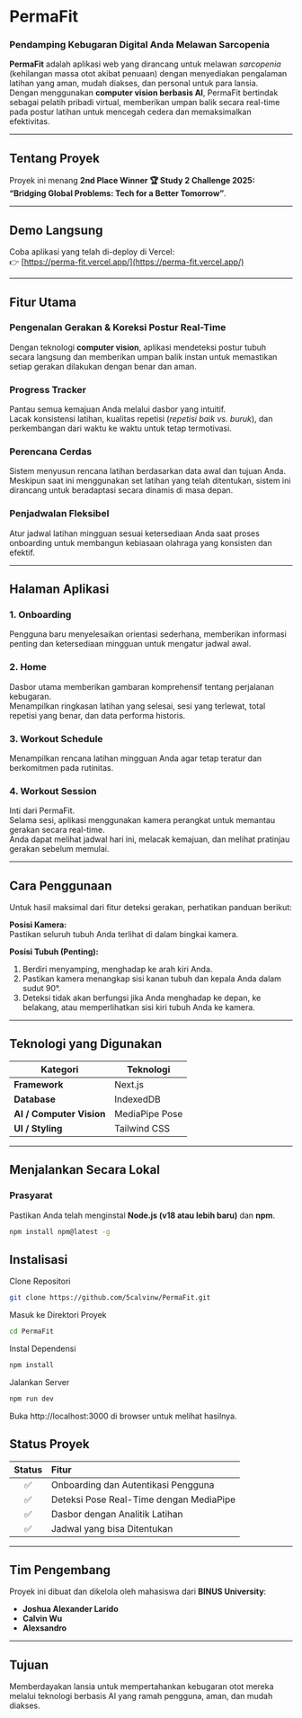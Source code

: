 # PermaFit  
### Pendamping Kebugaran Digital Anda Melawan Sarcopenia  

**PermaFit** adalah aplikasi web yang dirancang untuk melawan *sarcopenia* (kehilangan massa otot akibat penuaan) dengan menyediakan pengalaman latihan yang aman, mudah diakses, dan personal untuk para lansia.  
Dengan menggunakan **computer vision berbasis AI**, PermaFit bertindak sebagai pelatih pribadi virtual, memberikan umpan balik secara real-time pada postur latihan untuk mencegah cedera dan memaksimalkan efektivitas.

---

## Tentang Proyek  
Proyek ini menang **2nd Place Winner 🏆 Study 2 Challenge 2025: “Bridging Global Problems: Tech for a Better Tomorrow”**.



---

## Demo Langsung  
Coba aplikasi yang telah di-deploy di Vercel:  
👉 [https://perma-fit.vercel.app/](https://perma-fit.vercel.app/)

---

## Fitur Utama  

### Pengenalan Gerakan & Koreksi Postur Real-Time  
Dengan teknologi **computer vision**, aplikasi mendeteksi postur tubuh secara langsung dan memberikan umpan balik instan untuk memastikan setiap gerakan dilakukan dengan benar dan aman.

### Progress Tracker  
Pantau semua kemajuan Anda melalui dasbor yang intuitif.  
Lacak konsistensi latihan, kualitas repetisi (*repetisi baik vs. buruk*), dan perkembangan dari waktu ke waktu untuk tetap termotivasi.

### Perencana Cerdas  
Sistem menyusun rencana latihan berdasarkan data awal dan tujuan Anda.  
Meskipun saat ini menggunakan set latihan yang telah ditentukan, sistem ini dirancang untuk beradaptasi secara dinamis di masa depan.

### Penjadwalan Fleksibel  
Atur jadwal latihan mingguan sesuai ketersediaan Anda saat proses onboarding untuk membangun kebiasaan olahraga yang konsisten dan efektif.

---

## Halaman Aplikasi  

### 1. Onboarding  
Pengguna baru menyelesaikan orientasi sederhana, memberikan informasi penting dan ketersediaan mingguan untuk mengatur jadwal awal.

### 2. Home
Dasbor utama memberikan gambaran komprehensif tentang perjalanan kebugaran.  
Menampilkan ringkasan latihan yang selesai, sesi yang terlewat, total repetisi yang benar, dan data performa historis.

### 3. Workout Schedule
Menampilkan rencana latihan mingguan Anda agar tetap teratur dan berkomitmen pada rutinitas.

### 4. Workout Session
Inti dari PermaFit.  
Selama sesi, aplikasi menggunakan kamera perangkat untuk memantau gerakan secara real-time.  
Anda dapat melihat jadwal hari ini, melacak kemajuan, dan melihat pratinjau gerakan sebelum memulai.

---

## Cara Penggunaan  

Untuk hasil maksimal dari fitur deteksi gerakan, perhatikan panduan berikut:  

**Posisi Kamera:**  
Pastikan seluruh tubuh Anda terlihat di dalam bingkai kamera.  

**Posisi Tubuh (Penting):**  
1. Berdiri menyamping, menghadap ke arah kiri Anda.  
2. Pastikan kamera menangkap sisi kanan tubuh dan kepala Anda dalam sudut 90°.  
3. Deteksi tidak akan berfungsi jika Anda menghadap ke depan, ke belakang, atau memperlihatkan sisi kiri tubuh Anda ke kamera.  

---

## Teknologi yang Digunakan  

| Kategori | Teknologi |
|-----------|------------|
| **Framework** | Next.js |
| **Database** | IndexedDB |
| **AI / Computer Vision** | MediaPipe Pose |
| **UI / Styling** | Tailwind CSS |

---

## Menjalankan Secara Lokal  

### Prasyarat  
Pastikan Anda telah menginstal **Node.js (v18 atau lebih baru)** dan **npm**.
```bash
npm install npm@latest -g
```

## Instalisasi
Clone Repositori
```bash
git clone https://github.com/5calvinw/PermaFit.git
```
Masuk ke Direktori Proyek
```bash
cd PermaFit
```
Instal Dependensi
```bash
npm install
```
Jalankan Server
```bash
npm run dev
```
Buka http://localhost:3000 di browser untuk melihat hasilnya.

## Status Proyek  

| Status | Fitur |
|:------:|:------|
| ✅ | Onboarding dan Autentikasi Pengguna |
| ✅ | Deteksi Pose Real-Time dengan MediaPipe |
| ✅ | Dasbor dengan Analitik Latihan |
| ✅ | Jadwal yang bisa Ditentukan |
---

## Tim Pengembang  

Proyek ini dibuat dan dikelola oleh mahasiswa dari **BINUS University**:

- **Joshua Alexander Larido**  
- **Calvin Wu**  
- **Alexsandro**

---

## Tujuan  

Memberdayakan lansia untuk mempertahankan kebugaran otot mereka melalui teknologi berbasis AI yang ramah pengguna, aman, dan mudah diakses.

